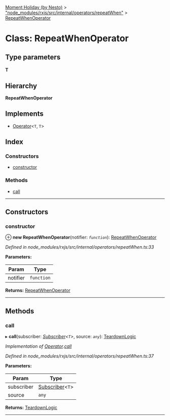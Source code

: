 [Moment Holiday (by Nesto)](../README.md) > ["node_modules/rxjs/src/internal/operators/repeatWhen"](../modules/_node_modules_rxjs_src_internal_operators_repeatwhen_.md) > [RepeatWhenOperator](../classes/_node_modules_rxjs_src_internal_operators_repeatwhen_.repeatwhenoperator.md)

# Class: RepeatWhenOperator

## Type parameters
#### T 
## Hierarchy

**RepeatWhenOperator**

## Implements

* [Operator](../interfaces/_node_modules_rxjs_src_internal_operator_.operator.md)<`T`, `T`>

## Index

### Constructors

* [constructor](_node_modules_rxjs_src_internal_operators_repeatwhen_.repeatwhenoperator.md#constructor)

### Methods

* [call](_node_modules_rxjs_src_internal_operators_repeatwhen_.repeatwhenoperator.md#call)

---

## Constructors

<a id="constructor"></a>

###  constructor

⊕ **new RepeatWhenOperator**(notifier: *`function`*): [RepeatWhenOperator](_node_modules_rxjs_src_internal_operators_repeatwhen_.repeatwhenoperator.md)

*Defined in node_modules/rxjs/src/internal/operators/repeatWhen.ts:33*

**Parameters:**

| Param | Type |
| ------ | ------ |
| notifier | `function` |

**Returns:** [RepeatWhenOperator](_node_modules_rxjs_src_internal_operators_repeatwhen_.repeatwhenoperator.md)

___

## Methods

<a id="call"></a>

###  call

▸ **call**(subscriber: *[Subscriber](_node_modules_rxjs_src_internal_subscriber_.subscriber.md)<`T`>*, source: *`any`*): [TeardownLogic](../modules/_node_modules_rxjs_src_internal_types_.md#teardownlogic)

*Implementation of [Operator](../interfaces/_node_modules_rxjs_src_internal_operator_.operator.md).[call](../interfaces/_node_modules_rxjs_src_internal_operator_.operator.md#call)*

*Defined in node_modules/rxjs/src/internal/operators/repeatWhen.ts:37*

**Parameters:**

| Param | Type |
| ------ | ------ |
| subscriber | [Subscriber](_node_modules_rxjs_src_internal_subscriber_.subscriber.md)<`T`> |
| source | `any` |

**Returns:** [TeardownLogic](../modules/_node_modules_rxjs_src_internal_types_.md#teardownlogic)

___

